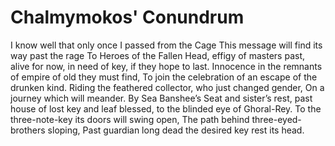 # Chalmymokos' Conundrum
I know well that only once I passed from the Cage
This message will find its way past the rage
To Heroes of the Fallen Head, effigy of masters past,
alive for now, in need of key, if they hope to last.
Innocence in the remnants of empire of old they must find,
To join the celebration of an escape of the drunken kind.
Riding the feathered collector, who just changed gender,
On a journey which will meander.
By Sea Banshee’s Seat and sister’s rest,
past house of lost key and leaf blessed,
to the blinded eye of Ghoral-Rey.
To the three-note-key its doors will swing open,
The path behind three-eyed-brothers sloping,
Past guardian long dead
the desired key rest its head.